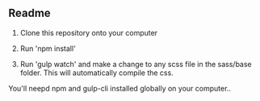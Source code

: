
## Readme

1. Clone this repository onto your computer

2. Run 'npm install'

3. Run 'gulp watch' and make a change to any scss file in the sass/base folder. This will automatically compile the css.


You'll neepd npm and gulp-cli installed globally on your computer..
